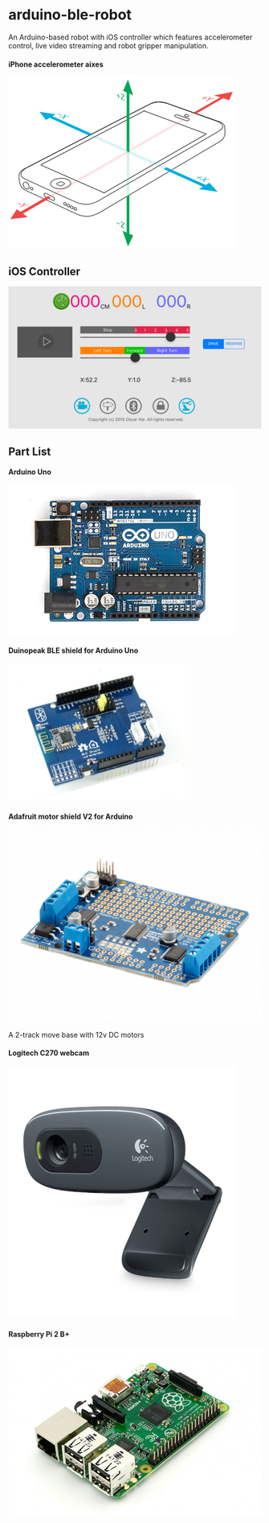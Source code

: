 # arduino-ble-robot
An Arduino-based robot with iOS controller which features accelerometer control, live video streaming and robot gripper manipulation.

#### iPhone accelerometer aixes 
![Gyroscope aixes](/assets/Gyro.png)

## iOS Controller
![iOS controller screenshot](/assets/ios_screenshot.png)

## Part List
#### Arduino Uno
![Arduino Uno](/assets/ArduinoUno_R3_Front_450px.jpg)

#### Duinopeak BLE shield for Arduino Uno
![BLE Shield](/assets/ble4shield.png)

#### Adafruit motor shield V2 for Arduino
![Adfruit Motor Shield V2](/assets/motor_shield_v2.jpg)

A 2-track move base with 12v DC motors

#### Logitech C270 webcam
![Logitech C270](/assets/c270.png)

#### Raspberry Pi 2 B+
![Raspberry Pi 2](/assets/raspberry_pi_2.jpg)
